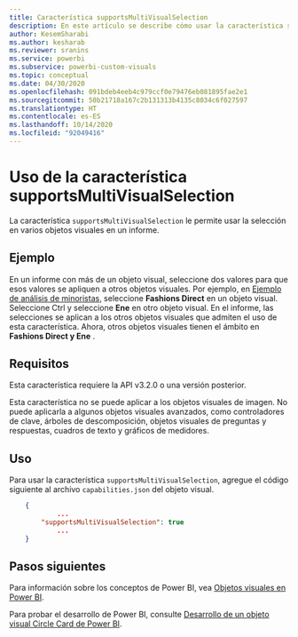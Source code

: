 ```yaml
---
title: Característica supportsMultiVisualSelection
description: En este artículo se describe cómo usar la característica supportsMultiVisualSelection en objetos visuales de Power BI y sus requisitos.
author: KesemSharabi
ms.author: kesharab
ms.reviewer: sranins
ms.service: powerbi
ms.subservice: powerbi-custom-visuals
ms.topic: conceptual
ms.date: 04/30/2020
ms.openlocfilehash: 091bdeb4eeb4c979ccf0e79476eb081895fae2e1
ms.sourcegitcommit: 50b21718a167c2b131313b4135c8034c6f027597
ms.translationtype: HT
ms.contentlocale: es-ES
ms.lasthandoff: 10/14/2020
ms.locfileid: "92049416"
---
```

# <a name="use-the-supportsmultivisualselection-feature"></a>Uso de la característica supportsMultiVisualSelection

La característica `supportsMultiVisualSelection` le permite usar la selección en varios objetos visuales en un informe.

## <a name="example"></a>Ejemplo

En un informe con más de un objeto visual, seleccione dos valores para que esos valores se apliquen a otros objetos visuales. Por ejemplo, en [Ejemplo de análisis de minoristas](../../create-reports/sample-retail-analysis.md), seleccione **Fashions Direct** en un objeto visual. Seleccione Ctrl y seleccione **Ene** en otro objeto visual. En el informe, las selecciones se aplican a los otros objetos visuales que admiten el uso de esta característica. Ahora, otros objetos visuales tienen el ámbito en **Fashions Direct **y** Ene** .

## <a name="requirements"></a>Requisitos

Esta característica requiere la API v3.2.0 o una versión posterior.

Esta característica no se puede aplicar a los objetos visuales de imagen. No puede aplicarla a algunos objetos visuales avanzados, como controladores de clave, árboles de descomposición, objetos visuales de preguntas y respuestas, cuadros de texto y gráficos de medidores.

## <a name="usage"></a>Uso

Para usar la característica `supportsMultiVisualSelection`, agregue el código siguiente al archivo `capabilities.json` del objeto visual.

```json
    {   
            ...
        "supportsMultiVisualSelection": true
            ...
    }
```

## <a name="next-steps"></a>Pasos siguientes

Para información sobre los conceptos de Power BI, vea [Objetos visuales en Power BI](power-bi-visuals-concept.md).

Para probar el desarrollo de Power BI, consulte [Desarrollo de un objeto visual Circle Card de Power BI](develop-circle-card.md).
